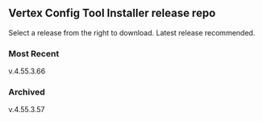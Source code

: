 ## Vertex Config Tool Installer release repo

Select a release from the right to download. Latest release recommended.

### Most Recent
v.4.55.3.66

### Archived
v.4.55.3.57
